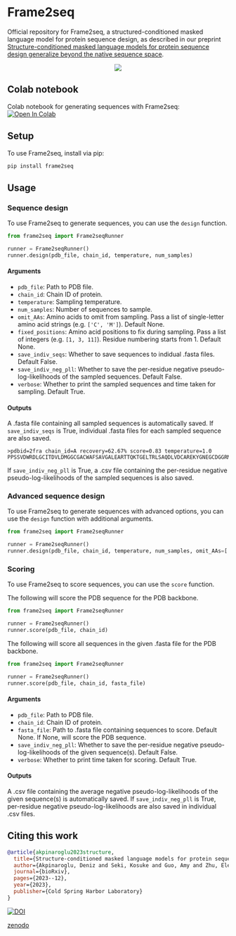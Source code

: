 # Frame2seq
Official repository for Frame2seq, a structured-conditioned masked language model for protein sequence design, as described in our preprint [Structure-conditioned masked language models for protein sequence design generalize beyond the native sequence space](https://doi.org/10.1101/2023.12.15.571823).

<p align="center"><img src="https://github.com/dakpinaroglu/Frame2seq/blob/main/.github/frame2seq_net_arc.png"/></p>

## Colab notebook
Colab notebook for generating sequences with Frame2seq: [![Open In Colab](https://colab.research.google.com/assets/colab-badge.svg)](https://colab.research.google.com/github/dakpinaroglu/Frame2seq/blob/main/Frame2seq.ipynb)

## Setup
To use Frame2seq, install via pip:
```bash
pip install frame2seq
```

## Usage

### Sequence design

To use Frame2seq to generate sequences, you can use the `design` function.

```python
from frame2seq import Frame2seqRunner

runner = Frame2seqRunner()
runner.design(pdb_file, chain_id, temperature, num_samples)
```

#### Arguments

- `pdb_file`: Path to PDB file.
- `chain_id`: Chain ID of protein.
- `temperature`: Sampling temperature.
- `num_samples`: Number of sequences to sample.
- `omit_AAs`: Amino acids to omit from sampling. Pass a list of single-letter amino acid strings (e.g. `['C', 'M']`). Default None.
- `fixed_positions`: Amino acid positions to fix during sampling. Pass a list of integers (e.g. `[1, 3, 11]`). Residue numbering starts from 1. Default None.
- `save_indiv_seqs`: Whether to save sequences to indidual .fasta files. Default False.
- `save_indiv_neg_pll`: Whether to save the per-residue negative pseudo-log-likelihoods of the sampled sequences. Default False.
- `verbose`: Whether to print the sampled sequences and time taken for sampling. Default True.

#### Outputs 

A .fasta file containing all sampled sequences is automatically saved. If `save_indiv_seqs` is True, individual .fasta files for each sampled sequence are also saved. 

```
>pdbid=2fra chain_id=A recovery=62.67% score=0.83 temperature=1.0
PPSSVDWRDLGCITDVLDMGGCGACWAFSAVGALEARTTQKTGELTRLSAQDLVDCAREKYGNEGCDGGRMKSSFQFIIDKNGIDSHQAYPFTASDQECLYNSKYKAATCTDYTVLPEGDEDKLREAVSNVGPVAVGIDATHPEFRNFKSGVYHDPKCTTETNHGVLVVGYGTLKGKRFYKVKTCWGTYFGEDGFIRVAKNQGNHCGISTDPSYPEM
```

If `save_indiv_neg_pll` is True, a .csv file containing the per-residue negative pseudo-log-likelihoods of the sampled sequences is also saved.

### Advanced sequence design

To use Frame2seq to generate sequences with advanced options, you can use the `design` function with additional arguments.

```python
from frame2seq import Frame2seqRunner

runner = Frame2seqRunner()
runner.design(pdb_file, chain_id, temperature, num_samples, omit_AAs=['C'], fixed_positions=[1, 3, 11])
```

### Scoring

To use Frame2seq to score sequences, you can use the `score` function.

The following will score the PDB sequence for the PDB backbone.
```python
from frame2seq import Frame2seqRunner

runner = Frame2seqRunner()
runner.score(pdb_file, chain_id)
```

The following will score all sequences in the given .fasta file for the PDB backbone.
```python
from frame2seq import Frame2seqRunner

runner = Frame2seqRunner()
runner.score(pdb_file, chain_id, fasta_file)
```

#### Arguments

- `pdb_file`: Path to PDB file.
- `chain_id`: Chain ID of protein.
- `fasta_file`: Path to .fasta file containing sequences to score. Default None. If None, will score the PDB sequence.
- `save_indiv_neg_pll`: Whether to save the per-residue negative pseudo-log-likelihoods of the given sequence(s). Default False.
- `verbose`: Whether to print time taken for scoring. Default True.

#### Outputs 

A .csv file containing the average negative pseudo-log-likelihoods of the given sequence(s) is automatically saved. If `save_indiv_neg_pll` is True, per-residue negative pseudo-log-likelihoods are also saved in individual .csv files.


## Citing this work

```bibtex
@article{akpinaroglu2023structure,
  title={Structure-conditioned masked language models for protein sequence design generalize beyond the native sequence space},
  author={Akpinaroglu, Deniz and Seki, Kosuke and Guo, Amy and Zhu, Eleanor and Kelly, Mark JS and Kortemme, Tanja},
  journal={bioRxiv},
  pages={2023--12},
  year={2023},
  publisher={Cold Spring Harbor Laboratory}
}
```

[![DOI](https://zenodo.org/badge/DOI/10.1101/2023.12.15.571823.svg)](https://doi.org/10.1101/2023.12.15.571823)

[zenodo](https://zenodo.org/records/10431300)
